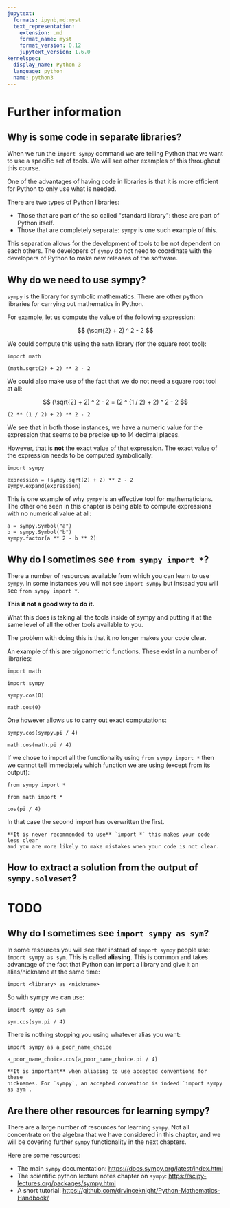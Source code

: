 ```yaml
---
jupytext:
  formats: ipynb,md:myst
  text_representation:
    extension: .md
    format_name: myst
    format_version: 0.12
    jupytext_version: 1.6.0
kernelspec:
  display_name: Python 3
  language: python
  name: python3
---
```


# Further information

## Why is some code in separate libraries?

When we run the `import sympy` command we are telling Python that we want to use
a specific set of tools. We will see other examples of this throughout this
course.

One of the advantages of having code in libraries is that it is more efficient
for Python to only use what is needed.

There are two types of Python libraries:

- Those that are part of the so called "standard library": these are part of
  Python itself.
- Those that are completely separate: `sympy` is one such example of this.

This separation allows for the development of tools to be not dependent on each
others. The developers of `sympy` do not need to coordinate with the developers
of Python to make new releases of the software.

## Why do we need to use sympy?

`sympy` is the library for symbolic mathematics. There are other python libraries
for carrying out mathematics in Python.

For example, let us compute the value of the following expression:

$$
    (\sqrt{2} + 2) ^ 2 - 2
$$

We could compute this using the `math` library (for the square root tool):

```{code-cell} ipython3
import math

(math.sqrt(2) + 2) ** 2 - 2
```

We could also make use of the fact that we do not need a square root tool at all:

$$
    (\sqrt{2} + 2) ^ 2 - 2 = (2 ^ {1 / 2} + 2) ^ 2 - 2
$$

```{code-cell} ipython3
(2 ** (1 / 2) + 2) ** 2 - 2
```

We see that in both those instances, we have a numeric value for the expression
that seems to be precise up to 14 decimal places.

However, that is **not** the exact value of that expression. The exact value of
the expression needs to be computed symbolically:

```{code-cell} ipython3
import sympy

expression = (sympy.sqrt(2) + 2) ** 2 - 2
sympy.expand(expression)
```

This is one example of why `sympy` is an effective tool for mathematicians.
The other one seen in this chapter is being able to compute expressions with no
numerical value at all:

```{code-cell} ipython3
a = sympy.Symbol("a")
b = sympy.Symbol("b")
sympy.factor(a ** 2 - b ** 2)
```

## Why do I sometimes see `from sympy import *`?

There a number of resources available from which you can learn to use `sympy`. In
some instances you will not see `import sympy` but instead you will see `from sympy import *`.

**This it not a good way to do it.**

What this does is taking all the tools inside of sympy and putting it at the
same level of all the other tools available to you.

The problem with doing this is that it no longer makes your code clear.

An example of this are trigonometric functions. These exist in a number of
libraries:

```{code-cell} ipython3
import math
```

```{code-cell} ipython3
import sympy
```

```{code-cell} ipython3
sympy.cos(0)
```

```{code-cell} ipython3
math.cos(0)
```

One however allows us to carry out exact computations:

```{code-cell} ipython3
sympy.cos(sympy.pi / 4)
```

```{code-cell} ipython3
math.cos(math.pi / 4)
```

If we chose to import all the functionality using `from sympy import *` then we
cannot tell immediately which function we are using (except from its output):

```{code-cell} ipython3
from sympy import *
```

```{code-cell} ipython3
from math import *
```

```{code-cell} ipython3
cos(pi / 4)
```

In that case the second import has overwritten the first.

```{warning}
**It is never recommended to use** `import *` this makes your code less clear
and you are more likely to make mistakes when your code is not clear.
```

## How to extract a solution from the output of `sympy.solveset`?

# TODO

## Why do I sometimes see `import sympy as sym`?

In some resources you will see that instead of `import sympy` people use:
`import sympy as sym`. This is called **aliasing**. This is common and takes
advantage of the fact that Python can import a library and give it an
alias/nickname at the same time:

```
import <library> as <nickname>
```

So with sympy we can use:

```{code-cell} ipython3
import sympy as sym

sym.cos(sym.pi / 4)
```

There is nothing stopping you using whatever alias you want:

```{code-cell} ipython3
import sympy as a_poor_name_choice

a_poor_name_choice.cos(a_poor_name_choice.pi / 4)
```

```{attention}
**It is important** when aliasing to use accepted conventions for these
nicknames. For `sympy`, an accepted convention is indeed `import sympy as sym`.
```

## Are there other resources for learning sympy?

There are a large number of resources for learning `sympy`. Not all concentrate
on the algebra that we have considered in this chapter, and we will be covering
further `sympy` functionality in the next chapters.

Here are some resources:

- The main `sympy` documentation: <https://docs.sympy.org/latest/index.html>
- The scientific python lecture notes chapter on `sympy`:
  <https://scipy-lectures.org/packages/sympy.html>
- A short tutorial:
  <https://github.com/drvinceknight/Python-Mathematics-Handbook/>
